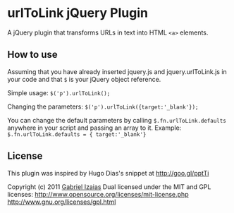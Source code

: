 # urlToLink jQuery Plugin

A jQuery plugin that transforms URLs in text into HTML `<a>` elements.


## How to use

Assuming that you have already inserted jquery.js and jquery.urlToLink.js in your code and that `$` is your jQuery object reference.

Simple usage:
`$('p').urlToLink();`

Changing the parameters:
`$('p').urlToLink({target:'_blank'});`

You can change the default parameters by calling `$.fn.urlToLink.defaults` anywhere in your script and passing an array to it. 
Example:
`$.fn.urlToLink.defaults = { target:'_blank'}`


## License

This plugin was inspired by Hugo Dias's snippet at http://goo.gl/pptTi

Copyright (c) 2011 [Gabriel Izaias](gabrielizaias.com)
Dual licensed under the MIT and GPL licenses:
http://www.opensource.org/licenses/mit-license.php
http://www.gnu.org/licenses/gpl.html